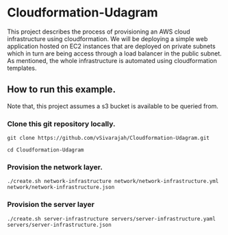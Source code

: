 # Cloudformation-Udagram
This project describes the process of provisioning an AWS cloud infrastructure using cloudformation. 
We will be deploying a simple web application hosted on EC2 instances that are deployed on private subnets which in turn are being access through a load balancer in the public subnet. As mentioned, the whole infrastructure is automated using cloudformation templates. 


## How to run this example.
Note that, this project assumes a s3 bucket is available to be queried from. 
### Clone this git repository locally.
````
git clone https://github.com/vSivarajah/Cloudformation-Udagram.git

cd Cloudformation-Udagram
````


### Provision the network layer. 
````
./create.sh network-infrastructure network/network-infrastructure.yml network/network-infrastructure.json
````

### Provision the server layer
`````
./create.sh server-infrastructure servers/server-infrastructure.yaml servers/server-infrastructure.json
`````



